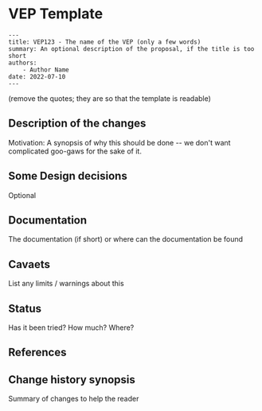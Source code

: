 # VEP Template

```
---
title: VEP123 - The name of the VEP (only a few words)
summary: An optional description of the proposal, if the title is too short
authors:
    - Author Name 
date: 2022-07-10
---
```
(remove the quotes; they are so that the template is readable)


## Description of the changes
Motivation: A synopsis of why this should be done -- we don't want complicated goo-gaws for the sake of it.


## Some Design decisions
Optional

## Documentation
The documentation (if short) or where can the documentation be found


## Cavaets
List any limits / warnings about this
 
## Status
Has it been tried?  How much?  Where? 
 
## References

## Change history synopsis
Summary of changes to help the reader